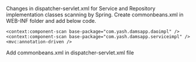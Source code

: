 Changes in dispatcher-servlet.xml for Service and Repository implementation classes scanning by Spring.
Create commonbeans.xml in WEB-INF folder and add below code.
<?xml version="1.0" encoding="UTF-8"?>
<beans xmlns="http://www.springframework.org/schema/beans"
	xmlns:xsi="http://www.w3.org/2001/XMLSchema-instance" xmlns:context="http://www.springframework.org/schema/context"
	xmlns:mvc="http://www.springframework.org/schema/mvc"
	xsi:schemaLocation="http://www.springframework.org/schema/beans
        http://www.springframework.org/schema/beans/spring-beans.xsd
        http://www.springframework.org/schema/context
        http://www.springframework.org/schema/context/spring-context.xsd
        http://www.springframework.org/schema/mvc
        http://www.springframework.org/schema/mvc/spring-mvc.xsd">

	<context:component-scan base-package="com.yash.damsapp.daoimpl" />
	<context:component-scan base-package="com.yash.damsapp.serviceimpl" />
	<mvc:annotation-driven />
</beans>


Add commonbeans.xml in dispatcher-servlet.xml file
<import resource="commonbeans.xml"/>

